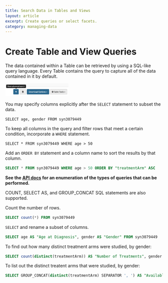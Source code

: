 ```yaml
---
title: Search Data in Tables and Views
layout: article
excerpt: Create queries or select facets.
category: managing-data
---
```


# Create Table and View Queries 

The data contained within a Table can be retrieved by using a SQL-like query language. Every Table contains the query to capture all of the data contained in it by default.

<img id="image" src="../assets/images/select-advance-search.png" style="width: 40%;" >


You may specify columns explicitly after the `SELECT` statement to subset the data.

```
SELECT age, gender FROM syn3079449
```

To keep all columns in the query and filter rows that meet a certain condition, incorporate a `WHERE` statement.

```
SELECT * FROM syn3079449 WHERE age > 50
```
Add an `ORDER BY` statement and a column name to sort the results by that column.

```sql
SELECT * FROM syn3079449 WHERE age > 50 ORDER BY "treatmentArm" ASC
```

 **See the [API docs](http://rest-docs.synapse.org/rest/org/sagebionetworks/repo/web/controller/TableExamples.html) for an enumeration of the types of queries that can be performed.**


COUNT, SELECT AS, and GROUP_CONCAT SQL statements are also supported. 

Count the number of rows.

```sql
SELECT count(*) FROM syn3079449
```

`SELECT` and rename a subset of columns.

```sql
SELECT age AS "Age at Diagnosis", gender AS "Gender" FROM syn3079449
```

To find out how many distinct treatment arms were studied, by gender:

```sql
SELECT count(distinct(treatmentArm)) AS "Number of Treatments", gender FROM syn3079449 group by gender
```

To list out the distinct treatent arms that were studied, by gender:

```sql
SELECT GROUP_CONCAT(distinct(treatmentArm) SEPARATOR ', ') AS "Available Treatments", gender as "By Gender" FROM syn3079449 group by gender
```
